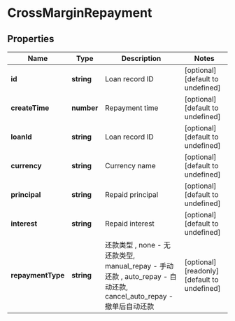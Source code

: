 # CrossMarginRepayment

## Properties

Name | Type | Description | Notes
------------ | ------------- | ------------- | -------------
**id** | **string** | Loan record ID | [optional] [default to undefined]
**createTime** | **number** | Repayment time | [optional] [default to undefined]
**loanId** | **string** | Loan record ID | [optional] [default to undefined]
**currency** | **string** | Currency name | [optional] [default to undefined]
**principal** | **string** | Repaid principal | [optional] [default to undefined]
**interest** | **string** | Repaid interest | [optional] [default to undefined]
**repaymentType** | **string** | 还款类型 , none - 无还款类型, manual_repay - 手动还款 , auto_repay - 自动还款, cancel_auto_repay - 撤单后自动还款 | [optional] [readonly] [default to undefined]


